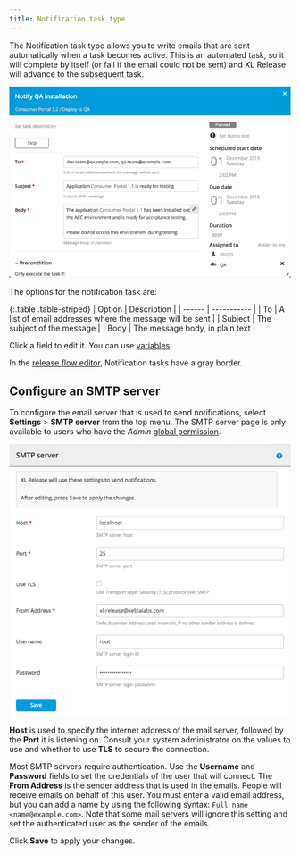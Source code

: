 ```yaml
---
title: Notification task type
---
```


The Notification task type allows you to write emails that are sent automatically when a task becomes active. This is an automated task, so it will complete by itself (or fail if the email could not be sent) and XL Release will advance to the subsequent task.

![Notification Task Details](/xl-release/images/notification-task-details.png)

The options for the notification task are:

{:.table .table-striped}
| Option | Description |
| ------ | ----------- |
| To | A list of email addresses where the message will be sent |
| Subject | The subject of the message |
| Body | The message body, in plain text |

Click a field to edit it. You can use [variables](/xl-release/concept/variables-in-xl-release.html).

In the [release flow editor](/xl-release/how-to/using-the-release-flow-editor.html), Notification tasks have a gray border.

## Configure an SMTP server

To configure the email server that is used to send notifications, select **Settings** > **SMTP server** from the top menu. The SMTP server page is only available to users who have the *Admin* [global permission](/xl-release/how-to/configure-permissions.html).

![SMTP server](/xl-release/images/smtp-server.png)

**Host** is used to specify the internet address of the mail server, followed by the **Port** it is listening on. Consult your system administrator on the values to use and whether to use **TLS** to secure the connection.

Most SMTP servers require authentication. Use the **Username** and **Password** fields to set the credentials of the user that will connect. The **From Address** is the sender address that is used in the emails. People will receive emails on behalf of this user. You must enter a valid email address, but you can add a name by using the following syntax: `Full name <name@example.com>`. Note that some mail servers will ignore this setting and set the authenticated user as the sender of the emails.

Click **Save** to apply your changes.
